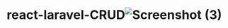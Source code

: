# react-laravel-CRUD![Screenshot (3)](https://user-images.githubusercontent.com/86099193/168438563-54b154e7-a374-4a36-9343-dd241da0d9d7.png)
